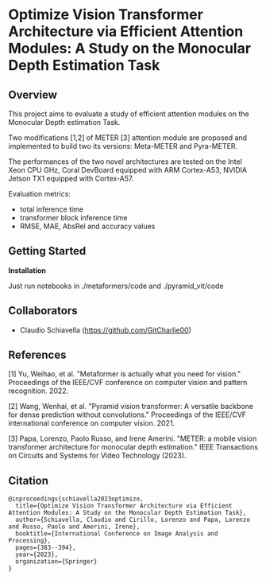# Optimize Vision Transformer Architecture via Efficient Attention Modules: A Study on the Monocular Depth Estimation Task


## Overview
This project aims to evaluate a study of efficient attention modules on the Monocular Depth estimation Task.

Two modifications [1,2] of METER [3] attention module are proposed and implemented to build two its versions: Meta-METER and Pyra-METER.

The performances of the two novel architectures are tested on the Intel Xeon CPU GHz, Coral DevBoard equipped with ARM Cortex-A53, NVIDIA Jetson TX1 equipped with Cortex-A57.

Evaluation metrics:
- total inference time
- transformer block inference time
- RMSE, MAE, AbsRel and accuracy values

## Getting Started
**Installation**

Just run notebooks in ./metaformers/code and ./pyramid_vit/code


## Collaborators
- Claudio Schiavella (https://github.com/GitCharlie00)

## References
[1] Yu, Weihao, et al. "Metaformer is actually what you need for vision." Proceedings of the IEEE/CVF conference on computer vision and pattern recognition. 2022.

[2] Wang, Wenhai, et al. "Pyramid vision transformer: A versatile backbone for dense prediction without convolutions." Proceedings of the IEEE/CVF international conference on computer vision. 2021.

[3] Papa, Lorenzo, Paolo Russo, and Irene Amerini. "METER: a mobile vision transformer architecture for monocular depth estimation." IEEE Transactions on Circuits and Systems for Video Technology (2023).

## Citation
```
@inproceedings{schiavella2023optimize,
  title={Optimize Vision Transformer Architecture via Efficient Attention Modules: A Study on the Monocular Depth Estimation Task},
  author={Schiavella, Claudio and Cirillo, Lorenzo and Papa, Lorenzo and Russo, Paolo and Amerini, Irene},
  booktitle={International Conference on Image Analysis and Processing},
  pages={383--394},
  year={2023},
  organization={Springer}
}
```
